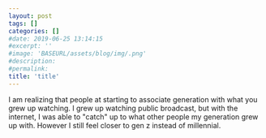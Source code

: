 ```yaml
---
layout: post
tags: []
categories: []
#date: 2019-06-25 13:14:15
#excerpt: ''
#image: 'BASEURL/assets/blog/img/.png'
#description:
#permalink:
title: 'title'
---
```



I am realizing that people at starting to associate generation with what you grew up watching. I grew up watching public broadcast, but with the internet, I was able to "catch" up to what other people my generation grew up with. However I still feel closer to gen z instead of millennial. 
